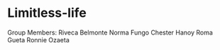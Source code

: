 # Limitless-life

Group Members:
Riveca Belmonte
Norma Fungo
Chester Hanoy
Roma Gueta
Ronnie Ozaeta
